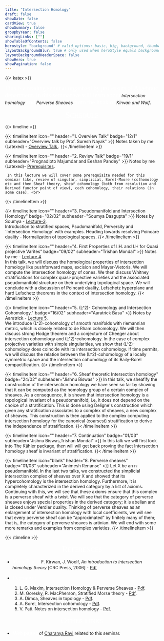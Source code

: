 ```yaml
---
title: "Intersection Homology"
draft: false
showDate: false
cardView: true
showSummary: false
groupbyYear: false
sharingLinks: [""]
showTableOfContents: false
herostyle: "background" # valid options: basic, big, background, thumbAndBackground
layoutBackgroundBlur: true # only used when heroStyle equals background or thumbAndBackground
layoutBackgroundHeaderSpace: false
showHero: true
showPagination: false
---
```

{{< katex >}} 

<html>
<head>
    <link rel="stylesheet" href="https://cdnjs.cloudflare.com/ajax/libs/KaTeX/0.7.1/katex.min.css">
    <script src="https://cdnjs.cloudflare.com/ajax/libs/KaTeX/0.7.1/katex.min.js"></script>
    <script src="https://cdnjs.cloudflare.com/ajax/libs/KaTeX/0.7.1/contrib/auto-render.min.js"></script>
</head>
<body>
    <script>
      renderMathInElement(
          document.body,
          {
              delimiters: [
                  {left: "$$", right: "$$", display: true},
                  {left: "\\[", right: "\\]", display: true},
                  {left: "$", right: "$", display: false},
                  {left: "\\(", right: "\\)", display: false}
              ]
          }
      );
    </script>
</body>
</html>

<a style= "font-family: 'Bebas'; color: white; font-size: 15pt">This is a reading seminar organized by professors of Algebraic depertment. In this seminar we will learn about</a> *Intersection homology* <a style= "font-family: 'Bebas'; color: white; font-size: 15pt">and</a> *Perverse Sheaves* <a style= "font-family: 'Bebas'; color: white; font-size: 15pt">from the book of</a> *Kirwan and Wolf*.


<center>
   <a style= "font-family: 'Bebas'; font-variant: small-caps; color: white; font-size: 21pt"> Schedule</a>
</center>

{{< timeline >}}

{{< timelineItem icon="" header="1. Overview Talk" badge="12/1" subheader="Overview talk by Prof. Suresh Nayak" >}}
     Notes taken by me (Latexed) - <a href="./notes/overview.pdf"> Overview Talk </a>.
{{< /timelineItem >}}

{{< timelineItem icon="" header="2. Review Talk" badge="19/1" subheader="Prognadipto Majumdar and Eeshan Pandey" >}}
     Notes by me (Latexed)- <a href="./notes/prereq.pdf">Prerequisites</a>.<br>

     In this lecture we will cover some prerequisite needed for this seminar like, review of singular, simplicial, Borel-Moore (co)homology etc and then Sheaf theory, sheaf cohomology (both from resolution and Derived functor point of view), cech cohomology, their relations (in some case). <br>
{{< /timelineItem >}}

{{< timelineItem icon="" header="3. Pseudomanifold and Intersection Homology" badge="02/02" subheader="Soumya Dasgupta" >}}
    Notes by Soumya - <a href="./notes/IH_notes.pdf">Lecture-3</a>.<br>
     Introduction to stratified spaces, Psudomanifold, Perversity and `Intersection Homology' with examples. Heading towards resolving Poincare duality - Normalization of topological spaces.
{{< /timelineItem >}}

{{< timelineItem icon="" header="4. First Properties of I.H. and I.H for Quasi projective Varites" badge="09/02" subheader="Trishan Mondal" >}}
    Notes by me - <a href="./notes/talk5.pdf">Lecture 4</a>.<br>
      In this talk, we will discuss the homological properties of intersection homology like pushforward maps, excision and Mayer-Vietoris. We will compute the intersection homology of cones. We then discuss Whitney stratifications for complex quasi-projective varieties and the associated pseudomanifold structure on their underlying topological space. We will conclude with a discussion of Poincaré duality, Lefschetz hyperplane and hard Lefschetz theorems in the context of intersection homology.
{{< /timelineItem >}}

{{< timelineItem icon="" header="5. \(L^2\)- Cohomology and Intersection Cohomology." badge="16/02" subheader="Aaratrick Basu" >}}
    Notes by Aaratrick - <a href="./notes/lec-5.pdf">Lecture 5</a>.<br>
    We introduce \(L^2\)-cohomology of smooth manifolds with riemannian metric, which is closely related to de Rham cohomology. We will then discuss strong Hodge theorem and a conjecture of Cheeger about intersection cohomology and \(L^2\)-cohomology. In the case of complex projective varieties with simple singularities, we show that \(L^2\)-cohomology does coincide with its intersection cohomology. If time permits, we will discuss the relation between the \(L^2\)-cohomology of a locally symmetric space and the intersection cohomology of its Baily-Borel compactification.
{{< /timelineItem >}}

{{< timelineItem icon="" header="6. Sheaf theoretic Intersection homology" badge="24/02" subheader="Jishnu Biswas" >}}
    In this talk, we sheafify the construction of the intersection homology we have seen so far by showing that it can be computed as the homology group of a certain complex of sheaves. As a consequence, it is shown that intersection homology is a topological invariant of a pseudomanifold, i.e, it does not depend on the choice of a stratification. This is done using Deligne's construction which given any stratification associates to a complex of sheaves, a new complex of sheaves. This construction is then applied to the complex computing intersection homology for the canonical (coarsest) stratification to derive the independence of stratification.
{{< /timelineItem >}}

{{< timelineItem icon="" header="7. Continuation" badge="01/03" subheader="Jishnu Biswas,Trishan Mondal" >}}
In this talk we will first look into The Kähler package, then will will get back proving the fact Intersection homology sheaf is invariant of stratification.
{{< /timelineItem >}}

{{< timelineItem icon="blank" header="8. Perverse sheaves" badge="01/03" subheader="Animesh Renanse" >}}
 Let X be an n-pseudomanifold. In the last two talks, we constructed the simplicial intersection complex of sheaves over X and showed that its hypercohomology is the intersection homology. Furthermore, it is completely characterized in the derived category by a list of axioms. Continuing with this, we will see that these axioms ensure that this complex is a perverse sheaf with a twist. We will see that the category of perverse sheaves enjoys special properties in the derived category; it is abelian and is closed under Verdier duality. Thinking of perverse sheaves as an enlargement of intersection homology with local coefficients, we will see that every perverse sheaf can be “approximated” by finitely many of them; that is, the category of perverse sheaves is artinian. We will end with some more remarks and examples from complex varieties.
{{< /timelineItem >}}

{{< /timeline >}}

<center>
   <a style= "font-family: 'Bebas'; font-variant: small-caps; color: white; font-size: 21pt"> References</a>
</center>

- <a style= "font-family: 'Bebas'; font-variant: small-caps; color: white; font-size: 14pt"> Main Text :</a> F. Kirwan, J. Woolf, *An introduction to intersection homology theory* [CRC Press, 2006] - [Pdf](./documents/Frances%20Kirwan,%20Jonathan%20Woolf.pdf)
- <a style= "font-family: 'Bebas'; font-variant: small-caps; color: white; font-size: 14pt"> Furthers :</a> 
  
     1. L. G. Maxim, Intersection Homology & Perverse Sheaves - [Pdf](./documents/Laurenţiu%20G.%20Maxim%20.pdf).
     2. M. Goresky, R. MacPherson, Stratified Morse theory - [Pdf](./documents/Stratified%20Morse%20Theory.pdf).
     3. A. Dimca, Sheaves in topology - [Pdf](./documents/(Universitext)%20Alexandru%20Dimca.pdf).
     4. A. Borel, Intersection cohomology - [Pdf](./documents/(Progress%20in%20Mathematics%2050)%20Armand%20Borel%20(auth.)%20.pdf).
     5. V. Pati. Notes on intersection homology - [Pdf](./documents/Intersection%20homology(pati).pdf).

<center>
   <a style= "font-family: 'Bebas'; font-variant: small-caps; color: white; font-size: 21pt">Other links</a>
</center>


- <a style= "font-family: 'Bebas'; color: white; font-size: 14pt">Web page :</a> of [Charanya Ravi](https://charanyaravi.github.io/Sem2-23-24/Sem2-23-24:IH:index.html) related to this seminar.